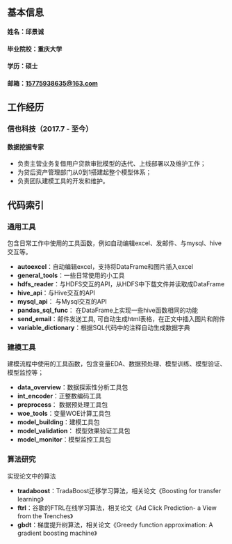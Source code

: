 ## 基本信息
#### 姓名：邱景诚
#### 毕业院校：重庆大学
#### 学历：硕士
#### 邮箱：15775938635@163.com

## 工作经历
### 信也科技（2017.7 - 至今）
#### 数据挖掘专家
- 负责主营业务复借用户贷款审批模型的迭代、上线部署以及维护工作；
- 为贷后资产管理部门从0到1搭建起整个模型体系；
- 负责团队建模工具的开发和维护。

## 代码索引
### 通用工具
包含日常工作中使用的工具函数，例如自动编辑excel、发邮件、与mysql、hive交互等。
- **autoexcel**：自动编辑excel，支持将DataFrame和图片插入excel
- **general_tools**：一些日常使用的小工具
- **hdfs_reader**：与HDFS交互的API，从HDFS中下载文件并读取成DataFrame
- **hive_api**：与Hive交互的API
- **mysql_api**： 与Mysql交互的API
- **pandas_sql_func**： 在DataFrame上实现一些hive函数相同的功能
- **send_email**：邮件发送工具, 可自动生成html表格，在正文中插入图片和附件
- **variable_dictionary**：根据SQL代码中的注释自动生成数据字典

### 建模工具
建模流程中使用的工具函数，包含变量EDA、数据预处理、模型训练、模型验证、模型监控等；
- **data_overview**：数据探索性分析工具包
- **int_encoder**：正整数编码工具
- **preprocess**： 数据预处理工具包
- **woe_tools**：变量WOE计算工具包
- **model_building**：建模工具包
- **model_validation**： 模型效果验证工具包
- **model_monitor**：模型监控工具包

### 算法研究
实现论文中的算法
- **tradaboost**：TradaBoost迁移学习算法，相关论文《Boosting for transfer learning》
- **ftrl**：谷歌的FTRL在线学习算法，相关论文《Ad Click Prediction- a View from the Trenches》
- **gbdt**：梯度提升树算法，相关论文《Greedy function approximation: A gradient boosting machine》

